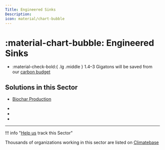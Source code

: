 ```yaml
---
Title: Engineered Sinks
Description: 
icon: material/chart-bubble
---
```


# :material-chart-bubble: Engineered Sinks

<div class="grid cards" markdown>

-   :material-check-bold:{ .lg .middle } 1.4–3 Gigatons will be saved from our [carbon budget](../glossary/#carbon-budget)

</div>

## Solutions in this Sector

- [Biochar Production](../solution-biochar-production)

 -
 -
 -

---

!!! info "[Help us](../../contribute) track this Sector"

Thousands of organizations working in this sector are listed on [Climatebase](https://climatebase.org/organizations)